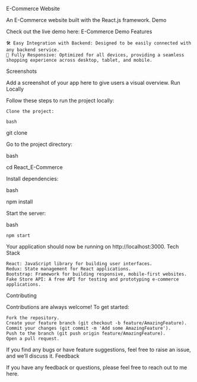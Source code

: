 E-Commerce Website

An E-Commerce website built with the React.js framework.
Demo

Check out the live demo here: E-Commerce Demo
Features

    🛠️ Easy Integration with Backend: Designed to be easily connected with any backend service.
    📱 Fully Responsive: Optimized for all devices, providing a seamless shopping experience across desktop, tablet, and mobile.

Screenshots


Add a screenshot of your app here to give users a visual overview.
Run Locally

Follow these steps to run the project locally:

    Clone the project:

    bash

git clone 

Go to the project directory:

bash

cd React_E-Commerce

Install dependencies:

bash

npm install

Start the server:

bash

    npm start

Your application should now be running on http://localhost:3000.
Tech Stack

    React: JavaScript library for building user interfaces.
    Redux: State management for React applications.
    Bootstrap: Framework for building responsive, mobile-first websites.
    Fake Store API: A free API for testing and prototyping e-commerce applications.

Contributing

Contributions are always welcome! To get started:

    Fork the repository.
    Create your feature branch (git checkout -b feature/AmazingFeature).
    Commit your changes (git commit -m 'Add some AmazingFeature').
    Push to the branch (git push origin feature/AmazingFeature).
    Open a pull request.

If you find any bugs or have feature suggestions, feel free to raise an issue, and we’ll discuss it.
Feedback

If you have any feedback or questions, please feel free to reach out to me here.
